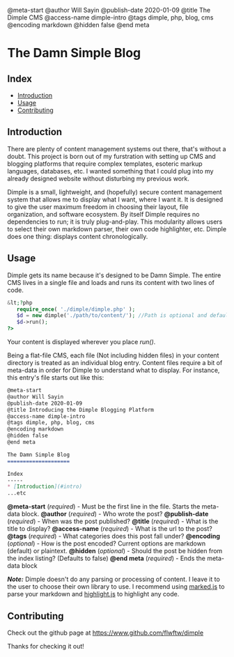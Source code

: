@meta-start
@author Will Sayin
@publish-date 2020-01-09
@title The Dimple CMS
@access-name dimple-intro
@tags dimple, php, blog, cms
@encoding markdown
@hidden false
@end meta

The Damn Simple Blog
====================

Index
-----
* [Introduction](#intro)
* [Usage](#usage)
* [Contributing](#github)

<a name='intro'></a> Introduction
-----------
There are plenty of content management systems out there, that's without a doubt. This project is born out of my furstration with setting up CMS and blogging platforms that require complex templates, esoteric markup languages, databases, etc. I wanted something that I could plug into my already designed website without disturbing my previous work.

Dimple is a small, lightweight, and (hopefully) secure content management system that allows me to display what I want, where I want it. It is designed to give the user maximum freedom in choosing their layout, file organization, and software ecosystem. By itself Dimple requires no dependencies to run; it is truly plug-and-play. This modularity allows users to select their own markdown parser, their own code highlighter, etc. Dimple does one thing: displays content chronologically.

<a name='usage'></a>Usage
-----
Dimple gets its name because it's designed to be Damn Simple. The entire CMS lives in a single file and loads and runs its content with two lines of code.


```php
&lt;?php
   require_once( './dimple/dimple.php' );
   $d = new dimple('./path/to/content/'); //Path is optional and defaults to './content/'
   $d->run();
?>
```

Your content is displayed wherever you place *run()*.

Being a flat-file CMS, each file (Not including hidden files) in your content directory is treated as an individual blog entry. Content files require a bit of meta-data in order for Dimple to understand what to display. For instance, this entry's file starts out like this:


```markdown
@meta-start
@author Will Sayin
@publish-date 2020-01-09
@title Introducing the Dimple Blogging Platform
@access-name dimple-intro
@tags dimple, php, blog, cms
@encoding markdown
@hidden false
@end meta

The Damn Simple Blog
====================

Index
-----
* [Introduction](#intro)
...etc
```

**@meta-start** (*required*) - Must be the first line in the file. Starts the meta-data block.
**@author** (*required*) - Who wrote the post?
**@publish-date** (*required*) - When was the post published?
**@title** (*required*) - What is the title to display?
**@access-name** (*required*) - What is the url to the post?
**@tags** (*required*) - What categories does this post fall under?
**@encoding** (*optional*) - How is the post encoded? Current options are markdown (default) or plaintext.
**@hidden** (*optional*) - Should the post be hidden from the index listing? (Defaults to false)
**@end meta** (*required*) - Ends the meta-data block

***Note:*** Dimple doesn't do any parsing or processing of content. I leave it to the user to choose their own library to use. I recommend using [marked.js](https://marked.js.org) to parse your markdown and [highlight.js](https://highlightjs.org/) to highlight any code.

<a name='github'></a>Contributing
------------
Check out the github page at https://www.github.com/flwftw/dimple

Thanks for checking it out!

